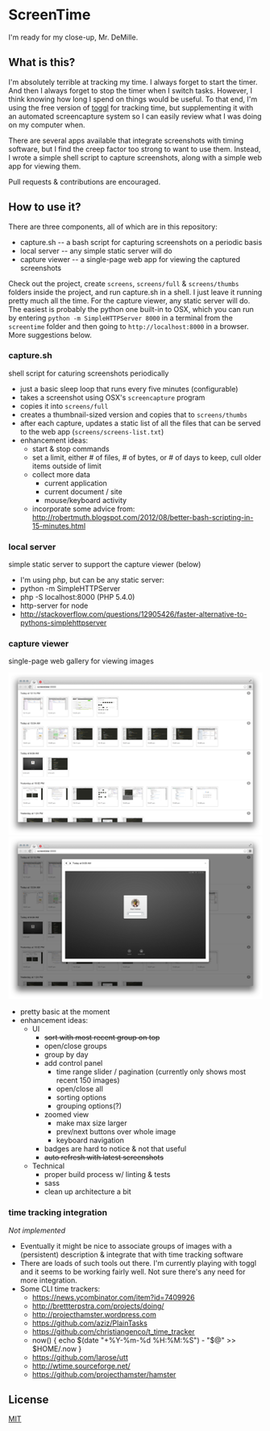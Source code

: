 # ScreenTime
I'm ready for my close-up, Mr. DeMille.

## What is this?

I'm absolutely terrible at tracking my time. I always forget to start the timer. And then I always forget to stop the timer when I switch tasks. However, I think knowing how long I spend on things would be useful. To that end, I'm using the free version of [toggl](https://www.toggl.com) for tracking time, but supplementing it with an automated screencapture system so I can easily review what I was doing on my computer when.

There are several apps available that integrate screenshots with timing software, but I find the creep factor too strong to want to use them. Instead, I wrote a simple shell script to capture screenshots, along with a simple web app for viewing them.

Pull requests & contributions are encouraged.

## How to use it?

There are three components, all of which are in this repository:

 - capture.sh -- a bash script for capturing screenshots on a periodic basis
 - local server -- any simple static server will do
 - capture viewer -- a single-page web app for viewing the captured screenshots

Check out the project, create `screens`, `screens/full` & `screens/thumbs` folders inside the project, and run capture.sh in a shell. I just leave it running pretty much all the time. For the capture viewer, any static server will do. The easiest is probably the python one built-in to OSX, which you can run by entering `python -m SimpleHTTPServer 8000` in a terminal from the `screentime` folder and then going to `http://localhost:8000` in a browser. More suggestions below.

### capture.sh 

shell script for caturing screenshots periodically

 - just a basic sleep loop that runs every five minutes (configurable)
 - takes a screenshot using OSX's `screencapture` program
 - copies it into `screens/full`
 - creates a thumbnail-sized version and copies that to `screens/thumbs`
 - after each capture, updates a static list of all the files that can be served to the web app (`screens/screens-list.txt`)
 - enhancement ideas:
	- start & stop commands
	- set a limit, either # of files, # of bytes, or # of days to keep, cull older items outside of limit
	- collect more data
		- current application
		- current document / site
		- mouse/keyboard activity
	- incorporate some advice from: http://robertmuth.blogspot.com/2012/08/better-bash-scripting-in-15-minutes.html

### local server 

simple static server to support the capture viewer (below)

 - I'm using php, but can be any static server:
 - python -m SimpleHTTPServer
 - php -S localhost:8000 (PHP 5.4.0)
 - http-server for node
 - http://stackoverflow.com/questions/12905426/faster-alternative-to-pythons-simplehttpserver

### capture viewer

single-page web gallery for viewing images

![Screenshot of the Capture Viewer](images/capture-viewer-screen.png)
![Capture Viewer with an image zoomed](images/capture-viewer-screen-zoomed.png)

 - pretty basic at the moment
 - enhancement ideas:
 	- UI
 		- ~~sort with most recent group on top~~
		- open/close groups
		- group by day
		- add control panel
			- time range slider / pagination (currently only shows most recent 150 images)
			- open/close all
			- sorting options
			- grouping options(?)
		- zoomed view
			- make max size larger
			- prev/next buttons over whole image
			- keyboard navigation
		- badges are hard to notice & not that useful
 		- ~~auto refresh with latest screenshots~~
	- Technical
		- proper build process w/ linting & tests
		- sass
		- clean up architecture a bit

### time tracking integration

*Not implemented*
 
 - Eventually it might be nice to associate groups of images with a (persistent) description & integrate that with time tracking software
 - There are loads of such tools out there. I'm currently playing with toggl and it seems to be working fairly well. Not sure there's any need for more integration.
 - Some CLI time trackers:
	- https://news.ycombinator.com/item?id=7409926
	- http://brettterpstra.com/projects/doing/
	- http://projecthamster.wordpress.com
	- https://github.com/aziz/PlainTasks
	- https://github.com/christiangenco/t_time_tracker
	- now() { echo $(date "+%Y-%m-%d %H:%M:%S") - "$@" >> $HOME/.now }
 	- https://github.com/larose/utt
 	- http://wtime.sourceforge.net/
 	- https://github.com/projecthamster/hamster

## License

[MIT](license.txt) 